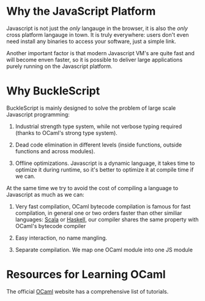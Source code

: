 # Why the JavaScript Platform

Javascript is not just the *only* langauge in the browser, it is also
the *only* cross platform langauge in town. It is truly
everywhere: users don't even need install any binaries to access your
software, just a simple link.

Another important factor is that modern Javascript VM's are quite fast and
will become enven faster, so it is possible to deliver large applications
purely running on the Javascript platform.

# Why BuckleScript

BuckleScript is mainly designed to solve the problem of large scale
Javascript programming:

1. Industrial strength type system, while not verbose typing required
   (thanks to OCaml's strong type system).

2. Dead code elimination in different levels (inside functions, outside
   functions and across modules).

3. Offline optimizations. Javascript is a dynamic language, it takes
   time to optimize it during runtime, so it's better to optimize it at
   compile time if we can.

At the same time we try to avoid the cost of compiling a language to
Javascript as much as we can:

1. Very fast compilation, OCaml bytecode compilation is
   famous for fast compilation, in general one or two orders faster
   than other similiar languages: [Scala](http://www.scala-lang.org/)
   or [Haskell](https://www.haskell.org/), our compiler shares the same
   property with OCaml's bytecode compiler

2. Easy interaction, no name mangling.

3. Separate compilation. We map one OCaml module into one JS module



# Resources for Learning OCaml

The official [OCaml](https://ocaml.org/) website has a comprehensive
list of tutorials. 
